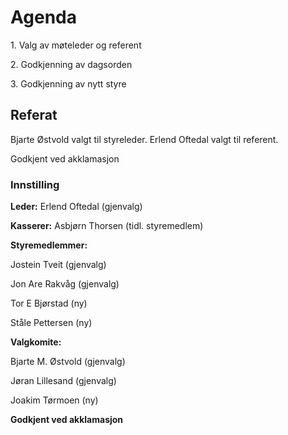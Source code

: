 # Agenda

1\. Valg av møteleder og referent

2\. Godkjenning av dagsorden

3\. Godkjenning av nytt styre

## Referat

Bjarte Østvold valgt til styreleder. Erlend Oftedal valgt til referent.

Godkjent ved akklamasjon

### Innstilling

**Leder:** Erlend Oftedal (gjenvalg)

**Kasserer:** Asbjørn Thorsen (tidl. styremedlem)

**Styremedlemmer:**

Jostein Tveit (gjenvalg)

Jon Are Rakvåg (gjenvalg)

Tor E Bjørstad (ny)

Ståle Pettersen (ny)

**Valgkomite:**

Bjarte M. Østvold (gjenvalg)

Jøran Lillesand (gjenvalg)

Joakim Tørmoen (ny)

**Godkjent ved akklamasjon**